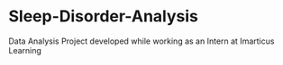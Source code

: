 # Sleep-Disorder-Analysis
Data Analysis Project developed while working as an Intern at Imarticus Learning
